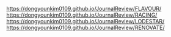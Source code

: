 https://dongyounkim0109.github.io/JournalReview/FLAVOUR/
https://dongyounkim0109.github.io/JournalReview/RACING/
https://dongyounkim0109.github.io/JournalReview/LODESTAR/
https://dongyounkim0109.github.io/JournalReview/RENOVATE/

